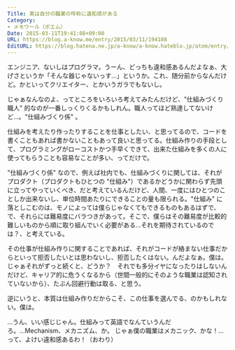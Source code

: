 ```yaml
---
Title: 実は自分の職業の呼称に違和感がある
Category:
- メモワール（ポエム）
Date: 2015-03-11T19:41:08+09:00
URL: https://blog.a-know.me/entry/2015/03/11/194108
EditURL: https://blog.hatena.ne.jp/a-know/a-know.hateblo.jp/atom/entry/8454420450087798337
---
```


エンジニア、ないしはプログラマ。うーん、どっちも違和感あるんだよなぁ、大げさというか「そんな器じゃないっす...」というか。これ、随分前からなんだけど。かといってクリエイター、とかいうガラでもないし。


じゃぁなんなのよ、ってところをいろいろ考えてみたんだけど、"仕組みづくり職人" 的なのが一番しっくりくるかもしれん。職人ってほど熟達してないけど...。"仕組みづくり係" 。


仕組みを考えたり作ったりすることを仕事としたい、と思ってるので、コードを書くこともあれば書かないこともあって良いと思ってる。仕組み作りの手段として、プログラミングがローコストかつ手早くできて、出来た仕組みを多くの人に使ってもらうことも容易なことが多い、ってだけで。


"仕組みづくり係" なので、例えば社内でも、仕組みづくりに関しては、それがプロダクト（プロダクトもひとつの "仕組み"）であるかどうかに関わらず先頭に立ってやっていくべき、だと考えているんだけど、人間、一度にはひとつのことしか出来ないし、単位時間あたりにできることの量も限られる。"仕組み" に落としこむのは、モノによっては僕らじゃなくてもできるものもあるはずで、で、それらには難易度にバラつきがあって。そこで、僕らはその難易度が比較的難しいものから順に取り組んでいく必要がある...それを期待されているのでは？、と考えている。


その仕事が仕組み作りに関することであれば、それがコードが絡まない仕事だからといって拒否したいとは思わないし、拒否したくはない。んだよなぁ。僕は。
じゃぁそれがずっと続くと、どうか？　それでも多分イヤになったりはしないんだけど、キャリア的に危うくなるから（世間一般的にそのような職業は認知されていないから）、たぶん回避行動は取る、と思う。

逆にいうと、本質は仕組み作りだからこそ、この仕事を選んでる、のかもしれない。僕は。


...うん、いい感じじゃん。仕組みって英語でなんていうんだろ。...Mechanism、メカニズム、か。
じゃぁ僕の職業はメカニック、かな！...って、よけい違和感あるわ！（おわり）


<script src="https://moshi-moshi.moshimo.works/moshimoshi/a_know_blog/2015-03-11-194108?title=%E5%AE%9F%E3%81%AF%E8%87%AA%E5%88%86%E3%81%AE%E8%81%B7%E6%A5%AD%E3%81%AE%E5%91%BC%E7%A7%B0%E3%81%AB%E9%81%95%E5%92%8C%E6%84%9F%E3%81%8C%E3%81%82%E3%82%8B"></script>
